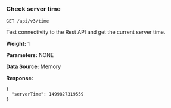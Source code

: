 ### Check server time​

```
GET /api/v3/time
```

Test connectivity to the Rest API and get the current server time.

**Weight:**
1

**Parameters:**
NONE

**Data Source:**
Memory

**Response:**

```
{  
  "serverTime": 1499827319559  
}
```